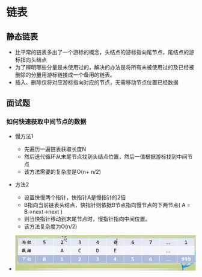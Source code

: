 # 链表

## 静态链表
- 比平常的链表多出了一个游标的概念，头结点的游标指向尾节点，尾结点的游标指向头结点
- 为了辨明哪些分量是未使用过的，解决的办法是将所有未被使用过的及已经被删除的分量用游标链接成一个备用的链表。
- 插入、删除仅将对应游标指向对应的节点，无需移动节点位置已经数据

## 面试题
### 如何快速获取中间节点的数据
- 慢方法1
    - 先遍历一遍链表获取长度N
    - 然后迭代循环从末尾节点找到头结点位置，然后一值根据游标找到中间节点
    - 该方法需要的复杂度是O(n+ n/2)

- 方法2
    - 设置快慢两个指针，快指针A是慢指针的2倍
    - B指向当前链表头结点，快指针则依据B节点指向慢节点的下两节点( A = B->next->next )
    - 则当快指针移动到末尾节点时，慢指针指向中间位置。
    - 该方法复杂度为O(n/2)

- ![静态链表](./img/静态链表.png)